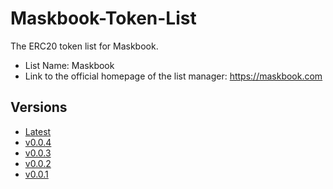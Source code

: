 # Maskbook-Token-List

The ERC20 token list for Maskbook.

- List Name: Maskbook
- Link to the official homepage of the list manager: https://maskbook.com

## Versions

- [Latest](https://raw.githubusercontent.com/DimensionDev/Maskbook-Token-List/gh-pages/maskbook.json)
- [v0.0.4](https://raw.githubusercontent.com/DimensionDev/Maskbook-Token-List/gh-pages/maskbook_v_0_0_4.json)
- [v0.0.3](https://raw.githubusercontent.com/DimensionDev/Maskbook-Token-List/gh-pages/maskbook_v_0_0_3.json)
- [v0.0.2](https://raw.githubusercontent.com/DimensionDev/Maskbook-Token-List/gh-pages/maskbook_v_0_0_2.json)
- [v0.0.1](https://raw.githubusercontent.com/DimensionDev/Maskbook-Token-List/gh-pages/maskbook_v_0_0_1.json)
